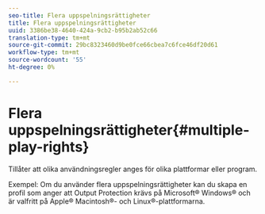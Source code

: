 ```yaml
---
seo-title: Flera uppspelningsrättigheter
title: Flera uppspelningsrättigheter
uuid: 3386be38-4640-424a-9cb2-b95b2ab52c66
translation-type: tm+mt
source-git-commit: 29bc8323460d9be0fce66cbea7c6fce46df20d61
workflow-type: tm+mt
source-wordcount: '55'
ht-degree: 0%

---
```



# Flera uppspelningsrättigheter{#multiple-play-rights}

Tillåter att olika användningsregler anges för olika plattformar eller program.

Exempel: Om du använder flera uppspelningsrättigheter kan du skapa en profil som anger att Output Protection krävs på Microsoft® Windows® och är valfritt på Apple® Macintosh®- och Linux®-plattformarna.
